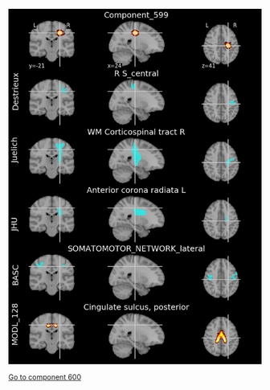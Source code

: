 


![599](preliminary/599.jpg "Component 599")

[Go to component 600](https://parietal-inria.github.io/MODL_atlas/1024/600 "Component 600")